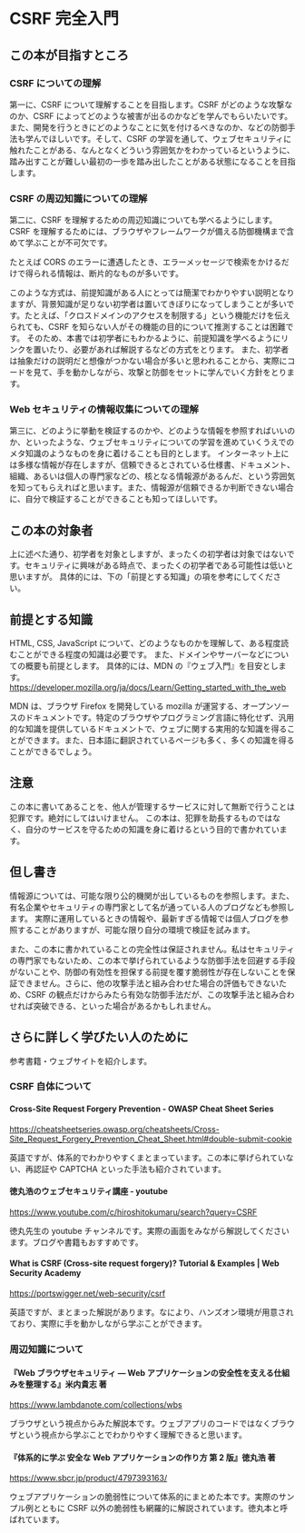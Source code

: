 # CSRF 完全入門

## この本が目指すところ

### CSRF についての理解

第一に、CSRF について理解することを目指します。CSRF がどのような攻撃なのか、CSRF によってどのような被害が出るのかなどを学んでもらいたいです。
また、開発を行うときにどのようなことに気を付けるべきなのか、などの防御手法も学んでほしいです。そして、CSRF の学習を通して、ウェブセキュリティに触れたことがある、なんとなくどういう雰囲気かをわかっているというように、踏み出すことが難しい最初の一歩を踏み出したことがある状態になることを目指します。

### CSRF の周辺知識についての理解

第二に、CSRF を理解するための周辺知識についても学べるようにします。
CSRF を理解するためには、ブラウザやフレームワークが備える防御機構まで含めて学ぶことが不可欠です。

たとえば CORS のエラーに遭遇したとき、エラーメッセージで検索をかけるだけで得られる情報は、断片的なものが多いです。

このような方式は、前提知識がある人にとっては簡潔でわかりやすい説明となりますが、背景知識が足りない初学者は置いてきぼりになってしまうことが多いです。たとえば、「クロスドメインのアクセスを制限する」という機能だけを伝えられても、CSRF を知らない人がその機能の目的について推測することは困難です。
そのため、本書では初学者にもわかるように、前提知識を学べるようにリンクを置いたり、必要があれば解説するなどの方式をとります。
また、初学者は抽象だけの説明だと想像がつかない場合が多いと思われることから、実際にコードを見て、手を動かしながら、攻撃と防御をセットに学んでいく方針をとります。

### Web セキュリティの情報収集についての理解

第三に、どのように挙動を検証するのかや、どのような情報を参照すればいいのか、といったような、ウェブセキュリティについての学習を進めていくうえでのメタ知識のようなものを身に着けることも目的とします。
インターネット上には多様な情報が存在しますが、信頼できるとされている仕様書、ドキュメント、組織、あるいは個人の専門家などの、核となる情報源があるんだ、という雰囲気を知ってもらえればと思います。また、情報源が信頼できるか判断できない場合に、自分で検証することができることも知ってほしいです。

## この本の対象者

上に述べた通り、初学者を対象としますが、まったくの初学者は対象ではないです。セキュリティに興味がある時点で、まったくの初学者である可能性は低いと思いますが。
具体的には、下の「前提とする知識」の項を参考にしてください。

## 前提とする知識

HTML, CSS, JavaScript について、どのようなものかを理解して、ある程度読むことができる程度の知識は必要です。
また、ドメインやサーバーなどについての概要も前提とします。
具体的には、MDN の『ウェブ入門』を目安とします。
https://developer.mozilla.org/ja/docs/Learn/Getting_started_with_the_web

MDN は、ブラウザ Firefox を開発している mozilla が運営する、オープンソースのドキュメントです。特定のブラウザやプログラミング言語に特化せず、汎用的な知識を提供しているドキュメントで、ウェブに関する実用的な知識を得ることができます。また、日本語に翻訳されているページも多く、多くの知識を得ることができるでしょう。

## 注意

この本に書いてあることを、他人が管理するサービスに対して無断で行うことは犯罪です。絶対にしてはいけません。
この本は、犯罪を助長するものではなく、自分のサービスを守るための知識を身に着けるという目的で書かれています。

## 但し書き

情報源については、可能な限り公的機関が出しているものを参照します。また、有名企業やセキュリティの専門家として名が通っている人のブログなども参照します。
実際に運用しているときの情報や、最新すぎる情報では個人ブログを参照することがありますが、可能な限り自分の環境で検証を試みます。

また、この本に書かれていることの完全性は保証されません。私はセキュリティの専門家でもないため、この本で挙げられているような防御手法を回避する手段がないことや、防御の有効性を担保する前提を覆す脆弱性が存在しないことを保証できません。さらに、他の攻撃手法と組み合わせた場合の評価もできないため、CSRF の観点だけからみたら有効な防御手法だが、この攻撃手法と組み合わせれば突破できる、といった場合があるかもしれません。

## さらに詳しく学びたい人のために

参考書籍・ウェブサイトを紹介します。

### CSRF 自体について

#### Cross-Site Request Forgery Prevention - OWASP Cheat Sheet Series

https://cheatsheetseries.owasp.org/cheatsheets/Cross-Site_Request_Forgery_Prevention_Cheat_Sheet.html#double-submit-cookie

英語ですが、体系的でわかりやすくまとまっています。この本に挙げられていない、再認証や CAPTCHA といった手法も紹介されています。

#### 徳丸浩のウェブセキュリティ講座 - youtube

https://www.youtube.com/c/hiroshitokumaru/search?query=CSRF

徳丸先生の youtube チャンネルです。実際の画面をみながら解説してくださいます。ブログや書籍もおすすめです。

#### What is CSRF (Cross-site request forgery)? Tutorial & Examples | Web Security Academy

https://portswigger.net/web-security/csrf

英語ですが、まとまった解説があります。なにより、ハンズオン環境が用意されており、実際に手を動かしながら学ぶことができます。

### 周辺知識について

#### 『Web ブラウザセキュリティ ― Web アプリケーションの安全性を支える仕組みを整理する』米内貴志 著

https://www.lambdanote.com/collections/wbs

ブラウザという視点からみた解説本です。ウェブアプリのコードではなくブラウザという視点から学ぶことでわかりやすく理解できると思います。

#### 『体系的に学ぶ 安全な Web アプリケーションの作り方 第 2 版』徳丸浩 著

https://www.sbcr.jp/product/4797393163/

ウェブアプリケーションの脆弱性について体系的にまとめた本です。実際のサンプル例とともに CSRF 以外の脆弱性も網羅的に解説されています。徳丸本と呼ばれています。
